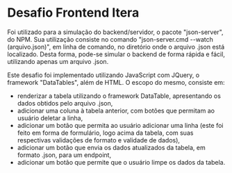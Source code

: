 # Desafio Frontend Itera

Foi utilizado para a simulação do backend/servidor, o pacote "json-server", do NPM. Sua utilização consiste no comando "json-server.cmd --watch (arquivo.json)", em linha de comando, no diretório onde o arquivo .json está localizado. Desta forma, pode-se simular o backend de forma rápida e fácil, utilizando apenas um arquivo .json.

Este desafio foi implementado utilizando JavaScript com JQuery, o framework "DataTables", além de HTML.
O escopo do mesmo, consiste em:
  - renderizar a tabela utilizando o framework DataTable, apresentando os dados obtidos pelo arquivo .json,
  - adicionar uma coluna à tabela anterior, com botões que permitam ao usuário deletar a linha,
  - adicionar um botão que permita ao usuário adicionar uma linha (este foi feito em forma de formulário, logo acima da tabela, com suas respectivas validações de formato e validade de dados),
  - adicionar um botão que envia os dados atualizados da tabela, em formato .json, para um endpoint,
  - adicionar um botão que permite que o usuário limpe os dados da tabela.
